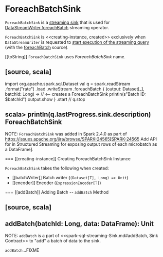 # ForeachBatchSink

`ForeachBatchSink` is a [streaming sink](spark-sql-streaming-Sink.md) that is used for [DataStreamWriter.foreachBatch](DataStreamWriter.md#foreachBatch) streaming operator.

`ForeachBatchSink` is <<creating-instance, created>> exclusively when `DataStreamWriter` is requested to [start execution of the streaming query](DataStreamWriter.md#start) (with the [foreachBatch](DataStreamWriter.md#foreachBatch) source).

[[toString]]
`ForeachBatchSink` uses *ForeachBatchSink* name.

[source, scala]
----
import org.apache.spark.sql.Dataset
val q = spark.readStream
  .format("rate")
  .load
  .writeStream
  .foreachBatch { (output: Dataset[_], batchId: Long) => // <-- creates a ForeachBatchSink
    println(s"Batch ID: $batchId")
    output.show
  }
  .start
// q.stop

scala> println(q.lastProgress.sink.description)
ForeachBatchSink
----

NOTE: `ForeachBatchSink` was added in Spark 2.4.0 as part of https://issues.apache.org/jira/browse/SPARK-24565[SPARK-24565 Add API for in Structured Streaming for exposing output rows of each microbatch as a DataFrame].

=== [[creating-instance]] Creating ForeachBatchSink Instance

`ForeachBatchSink` takes the following when created:

* [[batchWriter]] Batch writer (`(Dataset[T], Long) => Unit`)
* [[encoder]] Encoder (`ExpressionEncoder[T]`)

=== [[addBatch]] Adding Batch -- `addBatch` Method

[source, scala]
----
addBatch(batchId: Long, data: DataFrame): Unit
----

NOTE: `addBatch` is a part of <<spark-sql-streaming-Sink.md#addBatch, Sink Contract>> to "add" a batch of data to the sink.

`addBatch`...FIXME
